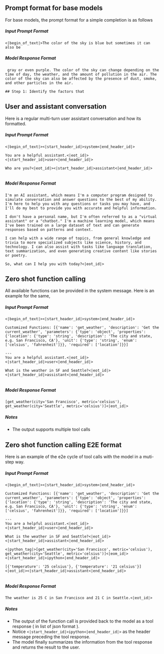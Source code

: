 ## Prompt format for base models


For base models, the prompt format for a simple completion is as follows


##### Input Prompt Format
```
<|begin_of_text|>The color of the sky is blue but sometimes it can also be
```

##### Model Response Format
```
 gray or even purple. The color of the sky can change depending on the time of day, the weather, and the amount of pollution in the air. The color of the sky can also be affected by the presence of dust, smoke, and other particles in the air.

## Step 1: Identify the factors that
```

## User and assistant conversation

Here is a regular multi-turn user assistant conversation and how its formatted.

##### Input Prompt Format
```
<|begin_of_text|><|start_header_id|>system<|end_header_id|>

You are a helpful assistant.<|eot_id|><|start_header_id|>user<|end_header_id|>

Who are you?<|eot_id|><|start_header_id|>assistant<|end_header_id|>


```

##### Model Response Format
```
I'm an AI assistant, which means I'm a computer program designed to simulate conversation and answer questions to the best of my ability. I'm here to help you with any questions or tasks you may have, and I'll do my best to provide you with accurate and helpful information.

I don't have a personal name, but I'm often referred to as a "virtual assistant" or a "chatbot." I'm a machine learning model, which means I've been trained on a large dataset of text and can generate responses based on patterns and context.

I can help with a wide range of topics, from general knowledge and trivia to more specialized subjects like science, history, and technology. I can also assist with tasks like language translation, text summarization, and even generating creative content like stories or poetry.

So, what can I help you with today?<|eot_id|>
```

## Zero shot function calling

All available functions can be provided in the system message.
Here is an example for the same,


##### Input Prompt Format

```
<|begin_of_text|><|start_header_id|>system<|end_header_id|>

Customized Functions: [{'name': 'get_weather', 'description': 'Get the current_weather', 'parameters': {'type': 'object', 'properties': {'location': {'type': 'string', 'description': 'The city and state, e.g. San Francisco, CA'}, 'unit': {'type': 'string', 'enum': ['celsius', 'fahrenheit']}}, 'required': ['location']}}]

---
You are a helpful assistant.<|eot_id|><|start_header_id|>user<|end_header_id|>

What is the weather in SF and Seattle?<|eot_id|><|start_header_id|>assistant<|end_header_id|>


```

##### Model Response Format

```
[get_weather(city='San Francisco', metric='celsius'), get_weather(city='Seattle', metric='celsius')]<|eot_id|>
```


##### Notes

- The output supports multiple tool calls


## Zero shot function calling E2E format


Here is an example of the e2e cycle of tool calls with the model in a muti-step way.


##### Input Prompt Format


```
<|begin_of_text|><|start_header_id|>system<|end_header_id|>

Customized Functions: [{'name': 'get_weather', 'description': 'Get the current_weather', 'parameters': {'type': 'object', 'properties': {'location': {'type': 'string', 'description': 'The city and state, e.g. San Francisco, CA'}, 'unit': {'type': 'string', 'enum': ['celsius', 'fahrenheit']}}, 'required': ['location']}}]

---
You are a helpful assistant.<|eot_id|><|start_header_id|>user<|end_header_id|>

What is the weather in SF and Seattle?<|eot_id|><|start_header_id|>assistant<|end_header_id|>

<|python_tag|>[get_weather(city='San Francisco', metric='celsius'), get_weather(city='Seattle', metric='celsius')]<|eom_id|><|start_header_id|>ipython<|end_header_id|>

[{'temperature': '25 celsius'}, {'temperature': '21 celsius'}]<|eot_id|><|start_header_id|>assistant<|end_header_id|>


```

##### Model Response Format
```
The weather is 25 C in San Francisco and 21 C in Seattle.<|eot_id|>
```


##### Notes

- The output of the function call is provided back to the model as a tool response ( in list of json format ).
- Notice `<|start_header_id|>ipython<|end_header_id|>` as the header message preceding the tool response.
- The model finally summarizes the information from the tool response and returns the result to the user.


